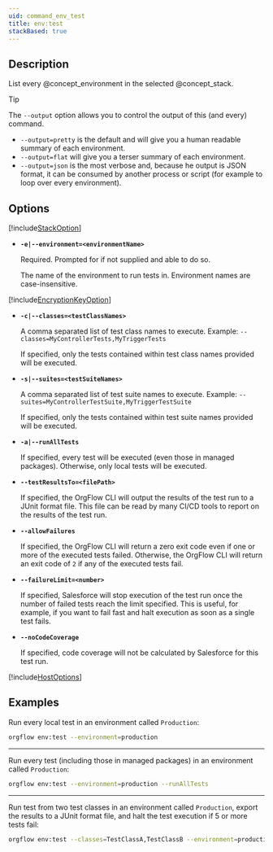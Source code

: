 ```yaml
---
uid: command_env_test
title: env:test
stackBased: true
---
```


## Description

List every @concept_environment in the selected @concept_stack.

> [!TIP]
> The `--output` option allows you to control the output of this (and every) command.
>
> - `--output=pretty` is the default and will give you a human readable summary of each environment.
> - `--output=flat` will give you a terser summary of each environment.
> - `--output=json` is the most verbose and, because he output is JSON format, it can be consumed by another process or script (for example to loop over every environment).

## Options

[!include[StackOption](partials/stack-option.md)]
  
- **`-e|--environment=<environmentName>`**

  Required. Prompted for if not supplied and able to do so.
  
  The name of the environment to run tests in. Environment names are case-insensitive.
  
[!include[EncryptionKeyOption](partials/encryption-key-option.md)]

- **`-c|--classes=<testClassNames>`**

  A comma separated list of test class names to execute. Example: `--classes=MyControllerTests,MyTriggerTests`

  If specified, only the tests contained within test class names provided will be executed.

- **`-s|--suites=<testSuiteNames>`**

  A comma separated list of test suite names to execute. Example: `--suites=MyControllerTestSuite,MyTriggerTestSuite`

  If specified, only the tests contained within test suite names provided will be executed.

- **`-a|--runAllTests`**

  If specified, every test will be executed (even those in managed packages). Otherwise, only local tests will be executed.

- **`--testResultsTo=<filePath>`**
  
  If specified, the OrgFlow CLI will output the results of the test run to a JUnit format file. This file can be read by many CI/CD tools to report on the results of the test run.

- **`--allowFailures`**

  If specified, the OrgFlow CLI will return a zero exit code even if one or more of the executed tests failed. Otherwise, the OrgFlow CLI will return an exit code of `2` if any of the executed tests fail.

- **`--failureLimit=<number>`**

  If specified, Salesforce will stop execution of the test run once the number of failed tests reach the limit specified. This is useful, for example, if you want to fail fast and halt execution as soon as a single test fails.

- **`--noCodeCoverage`**

  If specified, code coverage will not be calculated by Salesforce for this test run.

[!include[HostOptions](partials/host-options.md)]

## Examples

Run every local test in an environment called `Production`:

```bash
orgflow env:test --environment=production
```

***

Run every test (including those in managed packages) in an environment called `Production`:

```bash
orgflow env:test --environment=production --runAllTests
```

***

Run test from two test classes in an environment called `Production`, export the results to a JUnit format file, and halt the test execution if 5 or more tests fail:

```bash
orgflow env:test --classes=TestClassA,TestClassB --environment=production --jUnitTo="/TestResults/TestExecution1.xml" --failureLimit=5
```
